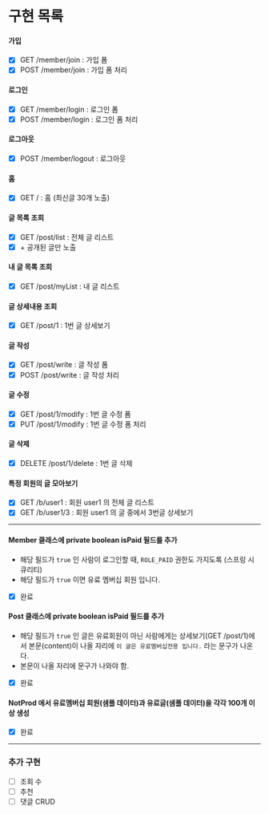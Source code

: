 # 구현 목록
#### 가입
- [x] GET /member/join : 가입 폼
- [x] POST /member/join : 가입 폼 처리

#### 로그인
- [x] GET /member/login : 로그인 폼
- [x] POST /member/login : 로그인 폼 처리

#### 로그아웃
- [x] POST /member/logout : 로그아웃

#### 홈
- [x] GET / : 홈
  (최신글 30개 노출)

#### 글 목록 조회
- [x] GET /post/list : 전체 글 리스트
- [x] \+ 공개된 글만 노출

#### 내 글 목록 조회
- [x] GET /post/myList : 내 글 리스트

#### 글 상세내용 조회
- [x] GET /post/1 : 1번 글 상세보기

#### 글 작성
- [x] GET /post/write : 글 작성 폼
- [x] POST /post/write : 글 작성 처리

#### 글 수정
- [x] GET /post/1/modify : 1번 글 수정 폼
- [x] PUT /post/1/modify : 1번 글 수정 폼 처리

#### 글 삭제
- [x] DELETE /post/1/delete : 1번 글 삭제

#### 특정 회원의 글 모아보기
- [x] GET /b/user1 : 회원 user1 의 전체 글 리스트
- [x] GET /b/user1/3 : 회원 user1 의 글 중에서 3번글 상세보기

---

#### Member 클래스에 private boolean isPaid 필드를 추가
- 해당 필드가 `true` 인 사람이 로그인할 때, `ROLE_PAID` 권한도 가지도록 (스프링 시큐리티)
- 해당 필드가 `true` 이면 유료 멤버십 회원 입니다.
- [x] 완료

#### Post 클래스에 private boolean isPaid 필드를 추가
- 해당 필드가 `true` 인 글은 유료회원이 아닌 사람에게는 상세보기(GET /post/1)에서 본문(content)이 나올 자리에 `이 글은 유료멤버십전용 입니다.` 라는 문구가 나온다.
- 본문이 나올 자리에 문구가 나와야 함.
- [x] 완료

#### NotProd 에서 유료멤버십 회원(샘플 데이터)과 유료글(샘플 데이터)을 각각 100개 이상 생성
- [x] 완료

---

### 추가 구현

- [ ] 조회 수
- [ ] 추천
- [ ] 댓글 CRUD